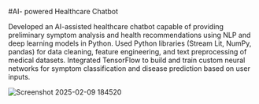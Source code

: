 #AI- powered Healthcare Chatbot


Developed an AI-assisted healthcare chatbot capable of providing preliminary symptom analysis and
health recommendations using NLP and deep learning models in Python.
Used Python libraries (Stream Lit, NumPy, pandas) for data cleaning, feature engineering, and text
preprocessing of medical datasets.
Integrated TensorFlow to build and train custom neural networks for symptom classification and disease
prediction based on user inputs.



![Screenshot 2025-02-09 184520](https://github.com/user-attachments/assets/1237ae5a-c194-4081-b7a5-341668e7781f)
